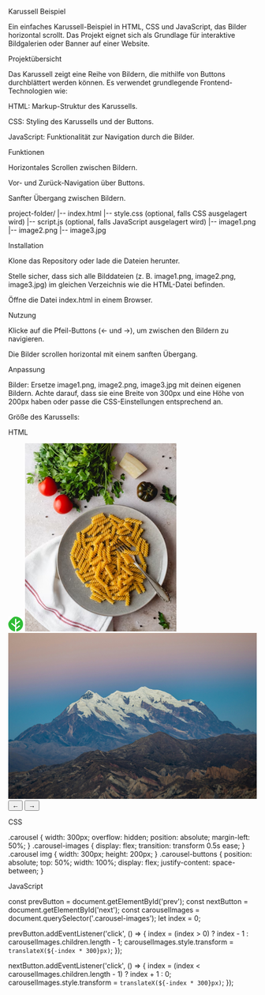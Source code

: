 Karussell Beispiel

Ein einfaches Karussell-Beispiel in HTML, CSS und JavaScript, das Bilder horizontal scrollt. Das Projekt eignet sich als Grundlage für interaktive Bildgalerien oder Banner auf einer Website.

Projektübersicht

Das Karussell zeigt eine Reihe von Bildern, die mithilfe von Buttons durchblättert werden können. Es verwendet grundlegende Frontend-Technologien wie:

HTML: Markup-Struktur des Karussells.

CSS: Styling des Karussells und der Buttons.

JavaScript: Funktionalität zur Navigation durch die Bilder.

Funktionen

Horizontales Scrollen zwischen Bildern.

Vor- und Zurück-Navigation über Buttons.

Sanfter Übergang zwischen Bildern.



project-folder/
|-- index.html
|-- style.css       (optional, falls CSS ausgelagert wird)
|-- script.js       (optional, falls JavaScript ausgelagert wird)
|-- image1.png
|-- image2.png
|-- image3.jpg

Installation

Klone das Repository oder lade die Dateien herunter.

Stelle sicher, dass sich alle Bilddateien (z. B. image1.png, image2.png, image3.jpg) im gleichen Verzeichnis wie die HTML-Datei befinden.

Öffne die Datei index.html in einem Browser.

Nutzung

Klicke auf die Pfeil-Buttons (← und →), um zwischen den Bildern zu navigieren.

Die Bilder scrollen horizontal mit einem sanften Übergang.

Anpassung

Bilder: Ersetze image1.png, image2.png, image3.jpg mit deinen eigenen Bildern. Achte darauf, dass sie eine Breite von 300px und eine Höhe von 200px haben oder passe die CSS-Einstellungen entsprechend an.

Größe des Karussells:



HTML

<div class="carousel">
    <div class="carousel-images">
        <img src="image1.png" alt="Bild 1">
        <img src="image2.png" alt="Bild 2">
        <img src="image3.jpg" alt="Bild 3">
    </div>
    <div class="carousel-buttons">
        <button id="prev">←</button>
        <button id="next">→</button>
    </div>
</div>

CSS

.carousel {
    width: 300px;
    overflow: hidden;
    position: absolute;
    margin-left: 50%;
}
.carousel-images {
    display: flex;
    transition: transform 0.5s ease;
}
.carousel img {
    width: 300px;
    height: 200px;
}
.carousel-buttons {
    position: absolute;
    top: 50%;
    width: 100%;
    display: flex;
    justify-content: space-between;
}

JavaScript

const prevButton = document.getElementById('prev');
const nextButton = document.getElementById('next');
const carouselImages = document.querySelector('.carousel-images');
let index = 0;

prevButton.addEventListener('click', () => {
    index = (index > 0) ? index - 1 : carouselImages.children.length - 1;
    carouselImages.style.transform = `translateX(${-index * 300}px)`;
});

nextButton.addEventListener('click', () => {
    index = (index < carouselImages.children.length - 1) ? index + 1 : 0;
    carouselImages.style.transform = `translateX(${-index * 300}px)`;
});





